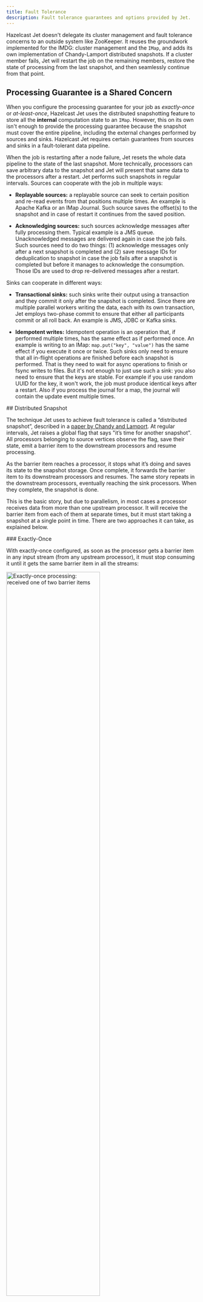 ```yaml
---
title: Fault Tolerance
description: Fault tolerance guarantees and options provided by Jet.
---
```


Hazelcast Jet doesn't delegate its cluster management and fault
tolerance concerns to an outside system like ZooKeeper. It reuses the
groundwork implemented for the IMDG: cluster management and the `IMap`,
and adds its own implementation of Chandy-Lamport distributed snapshots.
If a cluster member fails, Jet will restart the job on the remaining
members, restore the state of processing from the last snapshot, and
then seamlessly continue from that point.

## Processing Guarantee is a Shared Concern

When you configure the processing guarantee for your job as
*exactly-once* or *at-least-once*, Hazelcast Jet uses the distributed
snapshotting feature to store all the **internal** computation state to
an `IMap`. However, this on its own isn't enough to provide the
processing guarantee because the snapshot must cover the entire
pipeline, including the external changes performed by sources and sinks.
Hazelcast Jet requires certain guarantees from sources and sinks in a
fault-tolerant data pipeline.

When the job is restarting after a node failure, Jet resets the whole
data pipeline to the state of the last snapshot. More technically,
processors can save arbitrary data to the snapshot and Jet will present
that same data to the processors after a restart. Jet performs such
snapshots in regular intervals. Sources can cooperate with the job in
multiple ways:

- **Replayable sources:** a replayable source can seek to certain
  position and re-read events from that positions multiple times. An
  example is Apache Kafka or an IMap Journal. Such source saves the
  offset(s) to the snapshot and in case of restart it continues from the
  saved position.

- **Acknowledging sources:** such sources acknowledge messages after
  fully processing them. Typical example is a JMS queue. Unacknowledged
  messages are delivered again in case the job fails. Such sources need to
  do two things: (1) acknowledge messages only after a next snapshot is
  completed and (2) save message IDs for deduplication to snapshot in case
  the job fails after a snapshot is completed but before it manages to
  acknowledge the consumption. Those IDs are used to drop re-delivered
  messages after a restart.

Sinks can cooperate in different ways:

- **Transactional sinks:** such sinks write their output using a
  transaction and they commit it only after the snapshot is completed.
  Since there are multiple parallel workers writing the data, each with
  its own transaction, Jet employs two-phase commit to ensure that either
  all participants commit or all roll back. An example is JMS, JDBC or
  Kafka sinks.

- **Idempotent writes:** Idempotent operation is an operation that, if
  performed multiple times, has the same effect as if performed once. An
  example is writing to an IMap: `map.put("key", "value")` has the same
  effect if you execute it once or twice. Such sinks only need to ensure
  that all in-flight operations are finished before each snapshot is
  performed. That is they need to wait for async operations to finish or
  fsync writes to files. But it's not enough to just use such a sink: you
  also need to ensure that the keys are stable. For example if you use
  random UUID for the key, it won't work, the job must produce identical
  keys after a restart. Also if you process the journal for a map, the
  journal will contain the update event multiple times.

## Distributed Snapshot

The technique Jet uses to achieve fault tolerance is called a
“distributed snapshot”, described in a [paper by Chandy and
Lamport](http://lamport.azurewebsites.net/pubs/chandy.pdf). At regular
intervals, Jet raises a global flag that says "it’s time for another
snapshot". All processors belonging to source vertices observe the flag,
save their state, emit a barrier item to the downstream processors and
resume processing.

As the barrier item reaches a processor, it stops what it’s doing and
saves its state to the snapshot storage. Once complete, it forwards the
barrier item to its downstream processors and resumes. The same story
repeats in the downstream processors, eventually reaching the sink
processors. When they complete, the snapshot is done.

This is the basic story, but due to parallelism, in most cases a
processor receives data from more than one upstream processor. It will
receive the barrier item from each of them at separate times, but it
must start taking a snapshot at a single point in time. There are two
approaches it can take, as explained below.

### Exactly-Once

With exactly-once configured, as soon as the processor gets a barrier
item in any input stream (from any upstream processor), it must stop
consuming it until it gets the same barrier item in all the streams:

<img src="/docs/assets/exactly-once-1.png"
     alt="Exactly-once processing: received one of two barrier items"
     width="70%">

1. Stream X is at the barrier, Y not yet. The processor must not accept
   any more X items.

<img src="/docs/assets/exactly-once-2.png"
     alt="Exactly-once processing: received both barrier items"
     width="70%">

2. At the barrier in both streams, taking a snapshot.

<img src="/docs/assets/exactly-once-3.png"
     alt="Exactly-once processing: forwarding the barrier"
     width="70%">

3. Snapshot done, barrier forwarded. Processor resumes consuming all
   streams.

### At-Least-Once

With at-least-once configured, the processor can keep consuming all the
streams until it gets all the barriers, at which point it stops to take
the snapshot:

<img src="/docs/assets/at-least-once-1.png"
     alt="At-Least-once processing: received one barrier"
     width="70%">

1. Stream X is at the barrier, Y not yet. Carry on consuming all streams.

<img src="/docs/assets/at-least-once-2.png"
     alt="At-Least-once processing: received both barriers"
     width="70%">

2. At the barrier in both streams, already consumed x1 and x2. Taking a snapshot.

<img src="/docs/assets/at-least-once-3.png"
     alt="At-Least-once processing: forward the barrier"
     width="70%">

3. Snapshot done, barrier forwarded.

Even though `x1` and `x2` occur after the barrier, the processor
consumed and processed them before processing the barrier, updating its
state accordingly. If the computation job stops and restarts, this state
will be restored from the snapshot and then the source will replay `x1`
and `x2`. The processor will think it got two new items.

## Data Safety

### In-Memory Snapshot Storage

Jet backs up the state to its own `IMap` objects. `IMap` is a replicated
in-memory data structure, storing each key-value pair on a configurable
number of cluster members. By default it makes a single backup copy,
resulting in a system that tolerates the failure of a single member at a
time. The cluster recovers its safety level by re-establishing all the
missing backups, and when this is done, another node can fail without
data loss. You can set the backup count in the configuration, for
example:

```yaml
hazelcast-jet:
  instance:
    backup-count: 2
```

If multiple members fail simultaneously, some data from the backing
`IMap`s can be lost. Jet detects this by counting the entries in the
snapshot `IMap` and it won't run a job with missing data.

## Split-Brain Protection

There is a special kind of cluster failure, popularly called the "Split
Brain". It occurs due to a complex network failure (a network
*partition*) where the graph of live connections among cluster nodes
falls apart into two islands. In each island it seems like all the other
nodes failed, so the remaining cluster should self-heal and continue
working. Now you have two Jet clusters working in parallel, each running
all the jobs on all the data.

Hazelcast Jet offers a mechanism to mitigate this risk: split-brain
protection. It works by ensuring that a job can be restarted only in a
cluster whose size is more than half of what it ever was. Enable
split-brain protection like this:

```java
jobConfig.setSplitBrainProtection(true);
```

If there’s an even number of members in your cluster, this may mean the
job will not be able to restart at all if the cluster splits into two
equally-sized parts. We recommend having an odd number of members.

Note also that you should ensure there is no split-brain condition at
the moment you are introducing new members to the cluster. If that
happens, both sub-clusters may grow to more than half of the previous
size, circumventing the split-brain protection.

<!-- ### Disk Snapshot Storage -->

<!-- In-memory Snapshot Storage doesn’t cover the case when the entire
cluster must shut down. -->

<!-- The Lossless Cluster Restart allows you to gracefully shut down the
cluster at any time and have the snapshot data of all the jobs
preserved. After you restart the cluster, Jet automatically restores the
data and resumes the jobs. -->

<!-- Since the Hot Restart data is saved locally on each member, all the
members must be present after the restart for Jet to be able to reload
the data. Beyond that, there’s no special action to take: as soon as the
cluster re-forms, it will automatically reload the persisted snapshots
and resume the jobs. -->

<!-- ## Exported Snapshots -->

<!-- In addition to regular snapshots, you can create exported
snapshots. The lifecycle of the exported snapshot is controlled by
the user: it's created upon user request and is stored in the cluster
until the user decides do remove it. -->

<!--
Exported snapshots are mainly used to update the job: job is cancelled
with a snapshot and a new job is submitted that will use the saved
snapshot for initial state.  -->
